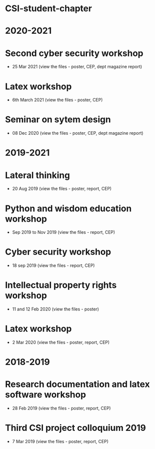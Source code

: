 # CSI-student-chapter
# 2020-2021
# Second cyber security workshop
- 25 Mar 2021 (view the files - poster, CEP,  dept magazine report)
# Latex workshop 
- 6th March 2021 (view the files - poster, CEP)
# Seminar on sytem design 
 - 08 Dec 2020 (view the files - poster, CEP,  dept magazine report)
# 2019-2021
# Lateral thinking
- 20 Aug 2019 (view the files - poster, report, CEP)
# Python and wisdom education workshop
- Sep 2019 to Nov 2019 (view the files - report, CEP)
# Cyber security workshop
- 18 sep 2019 (view the files - report, CEP)
# Intellectual property rights workshop
- 11 and 12 Feb 2020 (view the files - poster)
# Latex workshop
- 2 Mar 2020 (view the files - poster, report, CEP)
# 2018-2019
# Research documentation and latex software workshop 
- 28 Feb 2019 (view the files - poster, report, CEP)
# Third CSI project colloquium 2019
- 7 Mar 2019 (view the files - poster, report, CEP)
